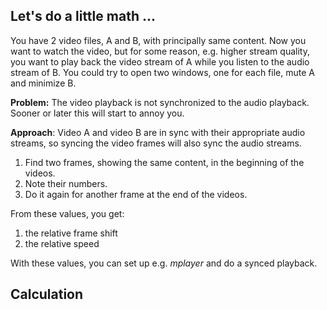 ## Let's do a little math ... ##

You have 2 video files, A and B, with principally same content. Now you want to watch the video, but for some reason, e.g. higher stream quality, you want to play back the video stream of A while you listen to the audio stream of B.
You could try to open two windows, one for each file, mute A and minimize B.

**Problem:**
The video playback is not synchronized to the audio playback. Sooner or later this will start to annoy you.

**Approach**:
Video A and video B are in sync with their appropriate audio streams,
so syncing the video frames will also sync the audio streams.

  1. Find two frames, showing the same content, in the beginning of the videos.
  1. Note their numbers.
  1. Do it again for another frame at the end of the videos.

From these values, you get:
  1. the relative frame shift
  1. the relative speed

With these values, you can set up e.g. _mplayer_ and do a synced playback.

## Calculation ##